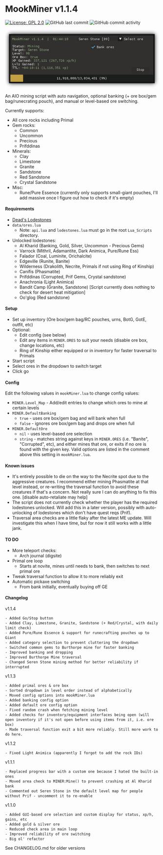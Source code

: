 # MookMiner v1.1.4
[![License: GPL 2.0](https://img.shields.io/badge/License-GPL%202.0-brightgreen.svg)](https://opensource.org/license/gpl-2-0)
![GitHub last commit](https://img.shields.io/github/last-commit/mooklle/mookScripts?color=4ba8a2)
![GitHub commit activity](https://img.shields.io/github/commit-activity/t/mooklle/mookScripts?color=c247c2)

![script gui](gui.png "Script GUI")


An AIO mining script with auto navigation, optional banking (+ ore box/gem bag/runecrating pouch), and manual or level-based ore switching.

Currently supports:
- All core rocks including Primal
- Gem rocks:
  - Common
  - Uncommon
  - Precious
  - Prifddinas
- Minerals:
  - Clay
  - Limestone
  - Granite
  - Sandstone
  - Red Sandstone
  - Crystal Sandstone
- Misc:
  - Rune/Pure Essence (currently only supports small-giant pouches, I'll add massive once I figure out how to check if it's empty)

#### Requirements
- [Dead's Lodestones](https://me.deadcod.es/lodestones)
- `data/ores.lua`
    - Note: `api.lua` and `lodestones.lua` must go in the root `Lua_Scripts` directory.
- Unlocked lodestones:
    - Al Kharid (Banking, Gold, Silver, Uncommon - Precious Gems)
    - Varrock (Mithril, Adamantite, Dark Animica, Pure/Rune Ess)
    - Falador (Coal, Luminite, Orichalcite)
    - Edgeville (Runite, Banite)
    - Wilderness (Drakolith, Necrite, Primals if not using Ring of Kinship)
    - Canifis (Phasmatite)
    - Prifddinas (Corrupted, Prif Gems, Crystal sandstone)
    - Anachronia (Light Animica)
    - Bandit Camp (Granite, Sandstone) [Script currently does nothing to check for desert heat mitigation]
    - Oo'glog (Red sandstone)

#### Setup
- Set up inventory (Ore box/gem bag/RC pouches, urns, BotG, GotE, outfit, etc)
- Optional:
  - Edit config (see below)
  - Edit any items in `MINER.ORES` to suit your needs (disable ore box, change locations, etc)
  - Ring of Kinship either equipped or in inventory for faster traversal to Primals
- Start script
- Select ores in the dropdown to switch target
- Click go

#### Config
Edit the following values in `mookMiner.lua` to change config values:
- `MINER.Level_Map` - Add/edit entries to change which ores to mine at certain levels
- `MINER.DefaultBanking`
  - `true`  - uses ore box/gem bag and will bank when full
  - `false` - ignores ore box/gem bag and drops ore when full
- `MINER.DefaultOre`
  - `nil` - uses level-based ore selection
  - `string` - matches string against keys in `MINER.ORES` (i.e. "Banite", "Corrupted", etc), and either mines that ore, or exits if no ore is found with the given key. Valid options are listed in the comment above this setting in `mookMiner.lua`.

#### Known issues
- It's entirely possible to die on the way to the Necrite spot due to the aggressive creatures. I recommend either mining Phasmatite at that level instead, or re-writing the traversal function to avoid these creatures if that's a concern. Not really sure I can do anything to fix this one. [disable auto-retaliate may help]
- The script does not currently check whether the player has the required lodestones unlocked. Will add this in a later version, possibly with auto-unlocking of lodestones which don't have quest reqs (Prif).
- Traversal area checks are a little flaky after the latest ME update. Will investigate this when I have time, but for now it still works with a little jank.
  
#### TO DO
- More teleport checks:
  - Arch journal (digsite)
- Primal ore loop
  - Starts at novite, mines until needs to bank, then switches to next primal ore
- Tweak traversal function to allow it to more reliably exit
- Automatic pickaxe switching
  - From bank initially, eventually buying off GE

#### Changelog
v1.1.4
```
- Added Go/Stop button
- Added Clay, Limestone, Granite, Sandstone (+ Red/Crystal, with daily limit check)
- Added Pure/Rune Essence & support for runecrafting pouches up to Giant
- Added category selection to prevent cluttering the dropdown
- Switched common gems to Burthorpe mine for faster banking
- Improved banking and dropping
- Improved Burthorpe Mine traversal
- Changed Seren Stone mining method for better reliability if interrupted
```

v1.1.3
```
- Added primal ores & ore box
- Sorted dropdown in level order instead of alphabetically
- Moved config options into mookMiner.lua
- Added banking config option
- Added default ore config option
- Fixed random crash when fetching mining level
- Added checks for inventory/equipment interfaces being open (will open inventory if it's not open before using items from it, i.e. ore box)
- Made traversal function exit a bit more reliably. Still more work to do here.
```

v1.1.2
```
- Fixed Light Animica (apparently I forgot to add the rock IDs)
```

v1.1.1
```
- Replaced progress bar with a custom one because I hated the built-in ones
- Moved area check to MINER:Mine() to prevent crashing at Al Kharid bank
- Commented out Seren Stone in the default level map for people without Prif - uncomment it to re-enable
```

v1.1.0
```
- Added GUI-based ore selection and custom display for status, xp/h, gains, etc
- Added gold & silver ore
- Reduced check area in main loop
- Improved reliability of ore switching
- Big ol' refactor
```

See CHANGELOG.md for older versions